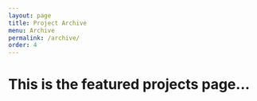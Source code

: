 ```yaml
---
layout: page
title: Project Archive
menu: Archive
permalink: /archive/
order: 4
---
```


<h1>This is the featured projects page...</h1>